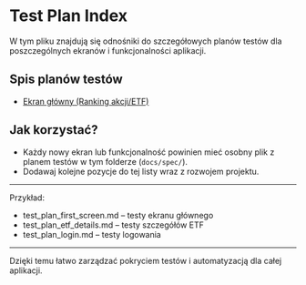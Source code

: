 # Test Plan Index

W tym pliku znajdują się odnośniki do szczegółowych planów testów dla poszczególnych ekranów i funkcjonalności aplikacji.

## Spis planów testów

- [Ekran główny (Ranking akcji/ETF)](./test_plan_first_screen.md)

## Jak korzystać?
- Każdy nowy ekran lub funkcjonalność powinien mieć osobny plik z planem testów w tym folderze (`docs/spec/`).
- Dodawaj kolejne pozycje do tej listy wraz z rozwojem projektu.

---

Przykład:
- test_plan_first_screen.md – testy ekranu głównego
- test_plan_etf_details.md – testy szczegółów ETF
- test_plan_login.md – testy logowania

---

Dzięki temu łatwo zarządzać pokryciem testów i automatyzacją dla całej aplikacji.
